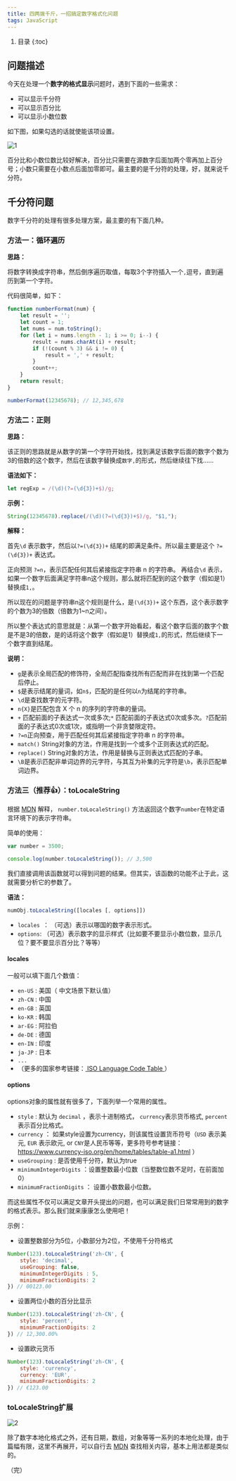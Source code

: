 ```yaml
---
title: 四两拨千斤，一招搞定数字格式化问题
tags: JavaScript
---
```


1. 目录
{:toc}

## 问题描述

今天在处理一个**数字的格式显示**问题时，遇到下面的一些需求：

- 可以显示千分符
- 可以显示百分比
- 可以显示小数位数

如下图，如果勾选的话就使能该项设置。

![1](https://user-images.githubusercontent.com/23518990/71152978-e3b30d80-2272-11ea-9f21-9411fbdea842.png)


百分比和小数位数比较好解决，百分比只需要在源数字后面加两个零再加上百分号；小数只需要在小数点后面加零即可。最主要的是千分符的处理，好，就来说千分符。

<!--more-->


## 千分符问题

数字千分符的处理有很多处理方案，最主要的有下面几种。

### 方法一：循环遍历

**思路：**

将数字转换成字符串，然后倒序遍历取值，每取3个字符插入一个`,`逗号，直到遍历到第一个字符。

代码很简单，如下：

```js
function numberFormat(num) {
    let result = '';
    let count = 1;
    let nums = num.toString();
    for (let i = nums.length - 1; i >= 0; i--) {
        result = nums.charAt(i) + result;
        if (!(count % 3) && i != 0) { 
            result = ',' + result; 
        }
        count++;
    }
    return result;
}

numberFormat(12345678); // 12,345,678
```



### 方法二：正则

**思路：**

该正则的思路就是从数字的第一个字符开始找，找到满足该数字后面的数字个数为3的倍数的这个数字，然后在该数字替换成`数字,`的形式，然后继续往下找......

**语法如下：**

```js
let regExp = /(\d)(?=(\d{3})+$)/g;
```

**示例：**

```js
String(12345678).replace(/(\d)(?=(\d{3})+$)/g, "$1,");
```

**解释：**

首先`\d` 表示数字，然后以`?=(\d{3})+` 结尾的即满足条件。所以最主要是这个 `?=(\d{3})+` 表达式。

 正向预测 `?=n`，表示匹配任何其后紧接指定字符串 n 的字符串。 再结合`\d` 表示，如果一个数字后面满足字符串n这个规则，那么就将匹配到的这个数字（假如是1）替换成`1,`。

所以现在的问题是字符串n这个规则是什么，是`(\d{3})+` 这个东西，这个表示数字的个数为3的倍数（倍数为1~n之间）。

所以整个表达式的意思就是：从第一个数字开始看起，看这个数字后面的数字个数是不是3的倍数，是的话将这个数字（假如是1）替换成`1,`的形式，然后继续下一个数字直到结尾。

**说明：**

- `g`是表示全局匹配的修饰符，全局匹配指查找所有匹配而非在找到第一个匹配后停止。
- `$`是表示结尾的量词，如`n$`，匹配的是任何以`n`为结尾的字符串。
- `\d`是查找数字的元字符。
- `n{X}`是匹配包含 X 个 n 的序列的字符串的量词。
- `+` 匹配前面的子表达式一次或多次;`*` 匹配前面的子表达式0次或多次。`?`匹配前面的子表达式0次或1次，或指明一个非贪婪限定符。
- `?=n`正向预查，用于匹配任何其后紧接指定字符串 n 的字符串。
- `match()` String对象的方法，作用是找到一个或多个正则表达式的匹配。
- `replace()` String对象的方法，作用是替换与正则表达式匹配的子串。
- `\B`是表示匹配非单词边界的元字符，与其互为补集的元字符是`\b`，表示匹配单词边界。



### 方法三（推荐👍）：toLocaleString

根据 [MDN]( https://developer.mozilla.org/zh-CN/docs/Web/JavaScript/Reference/Global_Objects/Number/toLocaleString ) 解释， `number.toLocaleString()` 方法返回这个数字`number`在特定语言环境下的表示字符串。 

简单的使用：

```js
var number = 3500;

console.log(number.toLocaleString()); // 3,500
```

我们直接调用该函数就可以得到问题的结果。但其实，该函数的功能不止于此，这就需要分析它的参数了。

**语法：**

```js
numObj.toLocaleString([locales [, options]])
```

- `locales `： （可选）表示以哪国的数字表示形式。
- `options`: （可选）表示数字的显示样式（比如要不要显示小数位数，显示几位？要不要显示百分比？等等）



#### locales

一般可以填下面几个数值：

- `en-US` : 美国（ 中文场景下默认值）
- `zh-CN` : 中国
- `en-GB` : 英国 
- `ko-KR` : 韩国
- `ar-EG` : 阿拉伯 
- `de-DE` : 德国
- `en-IN` : 印度
- `ja-JP` : 日本 
- `...`
- （更多的国家参考链接：[ ISO Language Code Table ]( http://www.lingoes.net/en/translator/langcode.htm )）



#### options

options对象的属性就有很多了，下面列举一个常用的属性。

- `style` :  默认为 `decimal` ，表示十进制格式， `currency`表示货币格式, `percent`表示百分比格式。
- `currency` ： 如果style设置为currency，则该属性设置货币符号（`USD` 表示美元, `EUR` 表示欧元, or `CNY`是人民币等等，更多符号参考链接： https://www.currency-iso.org/en/home/tables/table-a1.html ）
- `useGrouping` : 是否使用千分符，默认为true
- `minimumIntegerDigits` ：设置整数最小位数（当整数位数不足时，在前面加0）
- `minimumFractionDigits` ： 设置小数数最小位数。

而这些属性不仅可以满足文章开头提出的问题，也可以满足我们日常常用到的数字的格式表示。那么我们就来康康怎么使用吧！



示例：

- 设置整数部分为5位，小数部分为2位，不使用千分符格式

```js
Number(123).toLocaleString('zh-CN', {
    style: 'decimal',
    useGrouping: false,
    minimumIntegerDigits : 5,
    minimumFractionDigits: 2
}) // 00123.00
```

- 设置两位小数的百分比显示

```js
Number(123).toLocaleString('zh-CN', {
    style: 'percent',
    minimumFractionDigits: 2
}) // 12,300.00%
```

- 设置欧元货币

```js
Number(123).toLocaleString('zh-CN', {
    style: 'currency',
    currency: 'EUR',
    minimumFractionDigits: 2
}) // €123.00
```



### toLocaleString扩展

![2](https://user-images.githubusercontent.com/23518990/71152992-ed3c7580-2272-11ea-880a-00f4de25445e.png)


除了数字本地化格式之外，还有日期，数组，对象等等一系列的本地化处理，由于篇幅有限，这里不再展开，可以自行去 [MDN]( https://developer.mozilla.org/zh-CN/search?q=toLocaleString ) 查找相关内容，基本上用法都是类似的。


（完）

